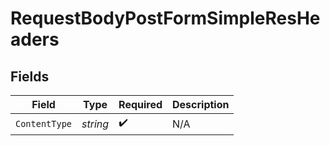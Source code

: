 # RequestBodyPostFormSimpleResHeaders


## Fields

| Field              | Type               | Required           | Description        |
| ------------------ | ------------------ | ------------------ | ------------------ |
| `ContentType`      | *string*           | :heavy_check_mark: | N/A                |